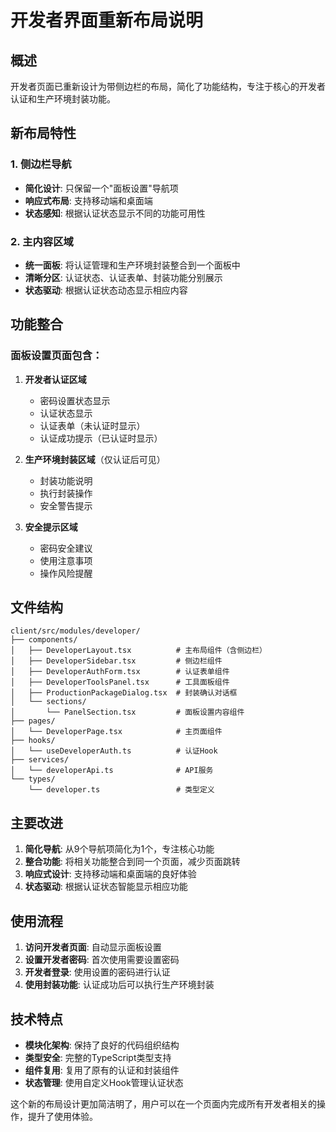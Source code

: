 # 开发者界面重新布局说明

## 概述

开发者页面已重新设计为带侧边栏的布局，简化了功能结构，专注于核心的开发者认证和生产环境封装功能。

## 新布局特性

### 1. 侧边栏导航
- **简化设计**: 只保留一个"面板设置"导航项
- **响应式布局**: 支持移动端和桌面端
- **状态感知**: 根据认证状态显示不同的功能可用性

### 2. 主内容区域
- **统一面板**: 将认证管理和生产环境封装整合到一个面板中
- **清晰分区**: 认证状态、认证表单、封装功能分别展示
- **状态驱动**: 根据认证状态动态显示相应内容

## 功能整合

### 面板设置页面包含：

1. **开发者认证区域**
   - 密码设置状态显示
   - 认证状态显示
   - 认证表单（未认证时显示）
   - 认证成功提示（已认证时显示）

2. **生产环境封装区域**（仅认证后可见）
   - 封装功能说明
   - 执行封装操作
   - 安全警告提示

3. **安全提示区域**
   - 密码安全建议
   - 使用注意事项
   - 操作风险提醒

## 文件结构

```
client/src/modules/developer/
├── components/
│   ├── DeveloperLayout.tsx          # 主布局组件（含侧边栏）
│   ├── DeveloperSidebar.tsx         # 侧边栏组件
│   ├── DeveloperAuthForm.tsx        # 认证表单组件
│   ├── DeveloperToolsPanel.tsx      # 工具面板组件
│   ├── ProductionPackageDialog.tsx  # 封装确认对话框
│   └── sections/
│       └── PanelSection.tsx         # 面板设置内容组件
├── pages/
│   └── DeveloperPage.tsx            # 主页面组件
├── hooks/
│   └── useDeveloperAuth.ts          # 认证Hook
├── services/
│   └── developerApi.ts              # API服务
└── types/
    └── developer.ts                 # 类型定义
```

## 主要改进

1. **简化导航**: 从9个导航项简化为1个，专注核心功能
2. **整合功能**: 将相关功能整合到同一个页面，减少页面跳转
3. **响应式设计**: 支持移动端和桌面端的良好体验
4. **状态驱动**: 根据认证状态智能显示相应功能

## 使用流程

1. **访问开发者页面**: 自动显示面板设置
2. **设置开发者密码**: 首次使用需要设置密码
3. **开发者登录**: 使用设置的密码进行认证
4. **使用封装功能**: 认证成功后可以执行生产环境封装

## 技术特点

- **模块化架构**: 保持了良好的代码组织结构
- **类型安全**: 完整的TypeScript类型支持
- **组件复用**: 复用了原有的认证和封装组件
- **状态管理**: 使用自定义Hook管理认证状态

这个新的布局设计更加简洁明了，用户可以在一个页面内完成所有开发者相关的操作，提升了使用体验。
